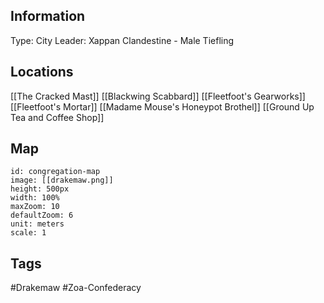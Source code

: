 ## Information
Type: City
Leader: Xappan Clandestine - Male Tiefling

## Locations
[[The Cracked Mast]]
[[Blackwing Scabbard]]
[[Fleetfoot's Gearworks]]
[[Fleetfoot's Mortar]]
[[Madame Mouse's Honeypot Brothel]]
[[Ground Up Tea and Coffee Shop]]

## Map
```leaflet 
id: congregation-map 
image: [[drakemaw.png]]
height: 500px 
width: 100% 
maxZoom: 10
defaultZoom: 6
unit: meters
scale: 1
```

## Tags
#Drakemaw #Zoa-Confederacy
